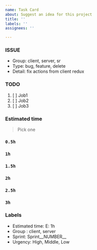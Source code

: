 ```yaml
---
name: Task Card
about: Suggest an idea for this project
title: ''
labels: ''
assignees: ''

---
```


### ISSUE
- Group: client, server, sr
- Type: bug, feature, delete
- Detail: fix actions from client redux

### TODO
1. [ ] Job1
2. [ ] Job2
3. [ ] Job3

### Estimated time
> Pick one

### `0.5h`
### `1h`
### `1.5h`
### `2h`
### `2.5h`
### `3h`

### Labels
- Estimated time: E: 1h
- Group : client, server
- Sprint: Sprint__NUMBER__
- Urgency: High, Middle, Low
